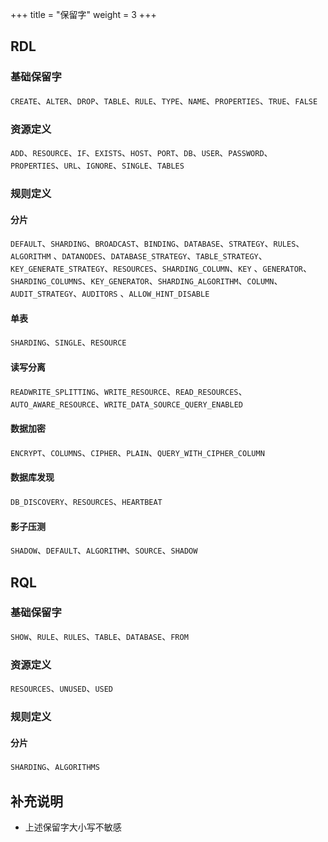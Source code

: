 +++
title = "保留字"
weight = 3
+++

## RDL

### 基础保留字

`CREATE`、`ALTER`、`DROP`、`TABLE`、`RULE`、`TYPE`、`NAME`、`PROPERTIES`、`TRUE`、`FALSE`

### 资源定义

`ADD`、`RESOURCE`、`IF`、`EXISTS`、`HOST`、`PORT`、`DB`、`USER`、`PASSWORD`、`PROPERTIES`、`URL`、`IGNORE`、`SINGLE`、`TABLES`

### 规则定义

#### 分片

`DEFAULT`、`SHARDING`、`BROADCAST`、`BINDING`、`DATABASE`、`STRATEGY`、`RULES`、`ALGORITHM`
、`DATANODES`、`DATABASE_STRATEGY`、`TABLE_STRATEGY`、`KEY_GENERATE_STRATEGY`、`RESOURCES`、`SHARDING_COLUMN`、`KEY`
、`GENERATOR`、`SHARDING_COLUMNS`、`KEY_GENERATOR`、`SHARDING_ALGORITHM`、`COLUMN`、`AUDIT_STRATEGY`、`AUDITORS`
、`ALLOW_HINT_DISABLE`

#### 单表

`SHARDING`、`SINGLE`、`RESOURCE`

#### 读写分离

`READWRITE_SPLITTING`、`WRITE_RESOURCE`、`READ_RESOURCES`、`AUTO_AWARE_RESOURCE`、`WRITE_DATA_SOURCE_QUERY_ENABLED`

#### 数据加密

`ENCRYPT`、`COLUMNS`、`CIPHER`、`PLAIN`、`QUERY_WITH_CIPHER_COLUMN`

#### 数据库发现

`DB_DISCOVERY`、`RESOURCES`、`HEARTBEAT`

#### 影子压测

`SHADOW`、`DEFAULT`、`ALGORITHM`、`SOURCE`、`SHADOW`

## RQL

### 基础保留字

`SHOW`、`RULE`、`RULES`、`TABLE`、`DATABASE`、`FROM`

### 资源定义

`RESOURCES`、`UNUSED`、`USED`

### 规则定义

#### 分片

`SHARDING`、`ALGORITHMS`

## 补充说明

- 上述保留字大小写不敏感